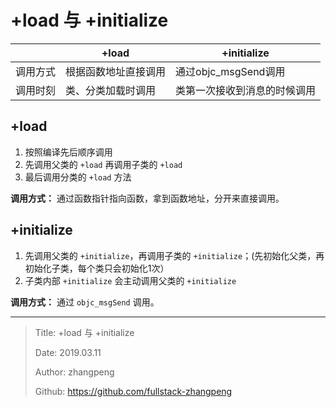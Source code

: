 # +load 与 +initialize

|  | +load | +initialize |
| --- | --- | --- |
| 调用方式 | 根据函数地址直接调用 | 通过objc_msgSend调用 |
| 调用时刻 | 类、分类加载时调用 | 类第一次接收到消息的时候调用 |

## +load

1. 按照编译先后顺序调用
2. 先调用父类的 `+load` 再调用子类的 `+load`
3. 最后调用分类的 `+load` 方法

**调用方式：** 通过函数指针指向函数，拿到函数地址，分开来直接调用。

## +initialize

1. 先调用父类的 `+initialize`，再调用子类的 `+initialize`；(先初始化父类，再初始化子类，每个类只会初始化1次）
2. 子类内部 `+initialize` 会主动调用父类的 `+initialize`

**调用方式：** 通过 `objc_msgSend` 调用。

---

> Title: +load 与 +initialize
>
> Date: 2019.03.11
>
> Author: zhangpeng
>
> Github: <https://github.com/fullstack-zhangpeng>
